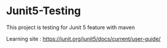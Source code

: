 # Junit5-Testing
This project is testing for Junit 5 feature with maven

Learning site : https://junit.org/junit5/docs/current/user-guide/
